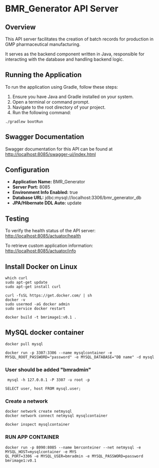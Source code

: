 # BMR_Generator API Server

## Overview
This API server facilitates the creation of batch records for production in GMP pharmaceutical manufacturing.

It serves as the backend component written in Java, responsible for interacting with the database and handling backend logic.

## Running the Application
To run the application using Gradle, follow these steps:

1. Ensure you have Java and Gradle installed on your system.
2. Open a terminal or command prompt.
3. Navigate to the root directory of your project.
4. Run the following command:
```
./gradlew bootRun
```

## Swagger Documentation
Swagger documentation for this API can be found at [http://localhost:8085/swagger-ui/index.html](http://localhost:8085/swagger-ui/index.html)

## Configuration
- **Application Name:** BMR_Generator
- **Server Port:** 8085
- **Environment Info Enabled:** true
- **Database URL:** jdbc:mysql://localhost:3306/bmr_generator_db
- **JPA/Hibernate DDL Auto:** update

## Testing

To verify the health status of the API server:
[http://localhost:8085/actuator/health](http://localhost:8085/actuator/health)


To retrieve custom application information:
[http://localhost:8085/actuator/info](http://localhost:8085/actuator/info)

## Install Docker on Linux
```
which curl
sudo apt-get update
sudo apt-get install curl

curl -fsSL https://get.docker.com/ | sh
docker -v
sudo usermod -aG docker admin
sudo service docker restart

docker build -t bmrimage1:v0.1 . 
```

## MySQL docker container
```
docker pull mysql
```
```
docker run -p 3307:3306 --name mysqlcontainer -e MYSQL_ROOT_PASSWORD="password" -e MYSQL_DATABASE="DB name" -d mysql
```
### User should be added "bmradmin"
```
 mysql -h 127.0.0.1 -P 3307 -u root -p

SELECT user, host FROM mysql.user;
```
### Create a network
```
docker network create netmysql
docker network connect netmysql mysqlcontainer

docker inspect mysqlcontainer
```

### RUN APP CONTAINER
```
docker run -p 8090:8085 --name bmrconteiner --net netmysql -e MYSQL_HOST=mysqlcontainer -e MYS
QL_PORT=3306 -e MYSQL_USER=bmradmin -e MYSQL_PASSWORD=password bmrimage1:v0.1
```